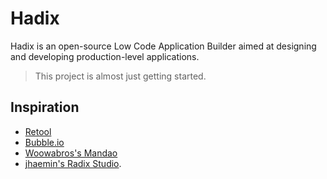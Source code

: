 # Hadix

Hadix is an open-source Low Code Application Builder aimed at designing and developing production-level applications.

> This project is almost just getting started.

## Inspiration

- [Retool](https://retool.com/)
- [Bubble.io](https://bubble.io/)
- [Woowabros's Mandao](https://techblog.woowahan.com/2719)
- [jhaemin's Radix Studio](https://github.com/jhaemin/radix-studio).
